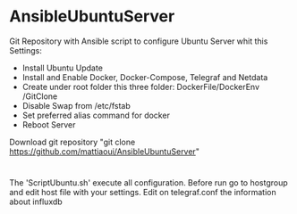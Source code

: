 # AnsibleUbuntuServer
Git Repository with Ansible script to configure Ubuntu Server whit this Settings:

- Install Ubuntu Update
- Install and Enable Docker, Docker-Compose, Telegraf and Netdata
- Create under root folder this three folder: DockerFile/DockerEnv /GitClone
- Disable Swap from /etc/fstab
- Set preferred alias command for docker
- Reboot Server

Download git repository "git clone https://github.com/mattiaoui/AnsibleUbuntuServer"
#
#
#
The 'ScriptUbuntu.sh' execute all configuration.
Before run go to hostgroup and edit host file with your settings.
Edit on telegraf.conf the information about influxdb
